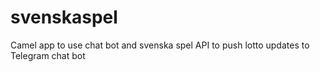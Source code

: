 # svenskaspel
Camel app to use chat bot and svenska spel API to push lotto updates to Telegram chat bot
